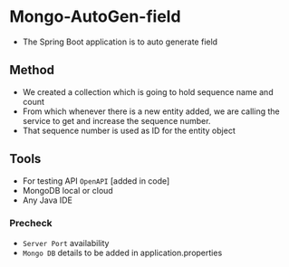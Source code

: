 # Mongo-AutoGen-field
+ The Spring Boot application is to auto generate field

## Method
+ We created a collection which is going to hold sequence name and count
+ From which whenever there is a new entity added, we are calling the service to get and increase the sequence number.
+ That sequence number is used as ID for the entity object

## Tools
+ For testing API `OpenAPI` [added in code]
+ MongoDB local or cloud
+ Any Java IDE

### Precheck
+ `Server Port` availability
+ `Mongo DB` details to be added in application.properties
